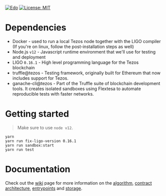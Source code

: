 [![Edo](https://github.com/stove-labs/token-farm/actions/workflows/edonet.yml/badge.svg)](https://github.com/stove-labs/token-farm/actions/workflows/edonet.yml)
[![License: MIT](https://img.shields.io/badge/License-MIT-yellow.svg)](https://opensource.org/licenses/MIT)

# Dependencies

- Docker - used to run a local Tezos node together with the LIGO compiler (If you're on linux, follow the post-installation steps as well)
- Node.js `v12` - Javascript runtime environment that we'll use for testing and deployment
- LIGO `0.16.1` - High level programming language for the Tezos blockchain
- truffle@tezos - Testing framework, originally built for Ethereum that now includes support for Tezos.
- ganache-cli@tezos - Part of the Truffle suite of blockchain development tools. It creates isolated sandboxes using Flextesa to automate reproducible tests with faster networks.

# Getting started

> Make sure to use `node v12`.

```
yarn
yarn run fix-ligo-version 0.16.1
yarn run sandbox:start
yarn run test
```

# Documentation

Check out the [wiki](https://github.com/stove-labs/token-farm/wiki/Contract-Architecture) page for more information on the [algorithm](https://github.com/stove-labs/token-farm/wiki/Algorithm), [contract architecture](https://github.com/stove-labs/token-farm/wiki/Contract-Architecture), [entrypoints](https://github.com/stove-labs/token-farm/wiki/Entrypoints) and [storage](https://github.com/stove-labs/token-farm/wiki/Storage).
